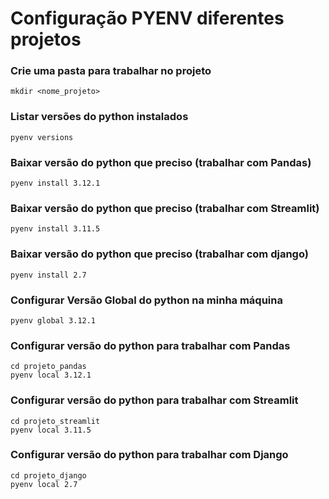 # Configuração PYENV diferentes projetos

### Crie uma pasta para trabalhar no projeto

```
mkdir <nome_projeto>
```

### Listar versões do python instalados

```
pyenv versions
```

### Baixar versão do python que preciso (trabalhar com Pandas)

```
pyenv install 3.12.1
```

### Baixar versão do python que preciso (trabalhar com Streamlit)

```
pyenv install 3.11.5
```

### Baixar versão do python que preciso (trabalhar com django)

```
pyenv install 2.7
```

### Configurar Versão Global do python na minha máquina

```
pyenv global 3.12.1
```

### Configurar versão do python para trabalhar com Pandas

```
cd projeto_pandas
pyenv local 3.12.1
```

### Configurar versão do python para trabalhar com Streamlit

```
cd projeto_streamlit
pyenv local 3.11.5
```

### Configurar versão do python para trabalhar com Django

```
cd projeto_django
pyenv local 2.7
```
